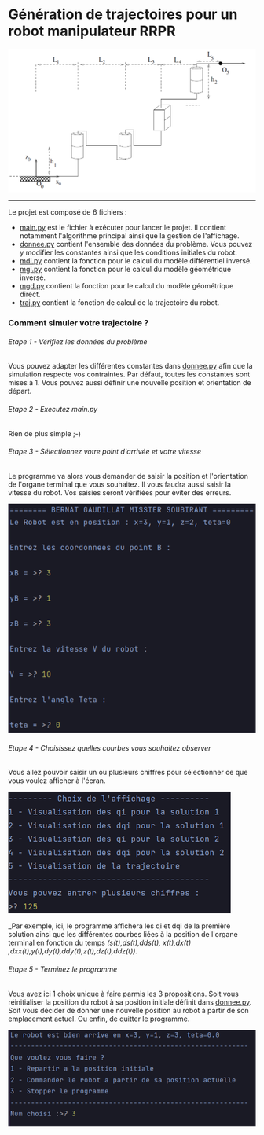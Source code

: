 # Génération de trajectoires pour un robot manipulateur RRPR

![Robot manipulateur RRPR](./assets/robot.png)

---

Le projet est composé de 6 fichiers :
- [main.py](https://github.com/loanBRNT/bureauEtude/blob/main/main.py)
est le fichier à exécuter pour lancer le projet. Il contient notamment 
l'algorithme principal ainsi que la gestion de l'affichage.
- [donnee.py](https://github.com/loanBRNT/bureauEtude/blob/main/donnee.py)
contient l'ensemble des données du problème. Vous pouvez y modifier les 
constantes ainsi que les conditions initiales du robot.
- [mdi.py](https://github.com/loanBRNT/bureauEtude/blob/main/mdi.py)
contient la fonction pour le calcul du modèle différentiel inversé.
- [mgi.py](https://github.com/loanBRNT/bureauEtude/blob/main/mgi.py)
contient la fonction pour le calcul du modèle géométrique inversé.
- [mgd.py](https://github.com/loanBRNT/bureauEtude/blob/main/mgd.py)
contient la fonction pour le calcul du modèle géométrique direct.
- [traj.py](https://github.com/loanBRNT/bureauEtude/blob/main/traj.py)
contient la fonction de calcul de la trajectoire du robot.

### Comment simuler votre trajectoire ?

###### Etape 1 - Vérifiez les données du problème

Vous pouvez adapter les différentes constantes dans 
[donnee.py](https://github.com/loanBRNT/bureauEtude/blob/main/donnee.py) 
afin que la simulation respecte vos contraintes. Par défaut, toutes 
les constantes sont mises à 1. Vous pouvez aussi définir une nouvelle
position et orientation de départ.

###### Etape 2 - Executez main.py
Rien de plus simple ;-)
###### Etape 3 - Sélectionnez votre point d'arrivée et votre vitesse
Le programme va alors vous demander de saisir la position et l'orientation
de l'organe terminal que vous souhaitez. Il vous faudra aussi saisir la
vitesse du robot. Vos saisies seront vérifiées pour éviter des erreurs.

![Capture d'écran de la console pour la saisie d'entrée](./assets/saisie.png)
###### Etape 4 - Choisissez quelles courbes vous souhaitez observer
Vous allez pouvoir saisir un ou plusieurs chiffres pour sélectionner 
ce que vous voulez afficher à l'écran.

![Caoture d'écran de la console pour sélection d'affichage](./assets/affichage.png)

_Par exemple, ici, le programme affichera les qi et dqi de la première
solution ainsi que les différentes courbes liées à la position de
l'organe terminal en fonction du temps _(s(t),ds(t),dds(t), x(t),dx(t)
,dxx(t),y(t),dy(t),ddy(t),z(t),dz(t),ddz(t))._
###### Etape 5 - Terminez le programme
Vous avez ici 1 choix unique à faire parmis les 3 propositions.
Soit vous réinitialiser la position du robot à sa position initiale définit dans
[donnee.py](https://github.com/loanBRNT/bureauEtude/blob/main/donnee.py).
Soit vous décider de donner une nouvelle position au robot à partir de
son emplacement actuel. Ou enfin, de quitter le programme.

![Capture d'écran de la console pour sélection de fin de boucle](./assets/fin.png)
